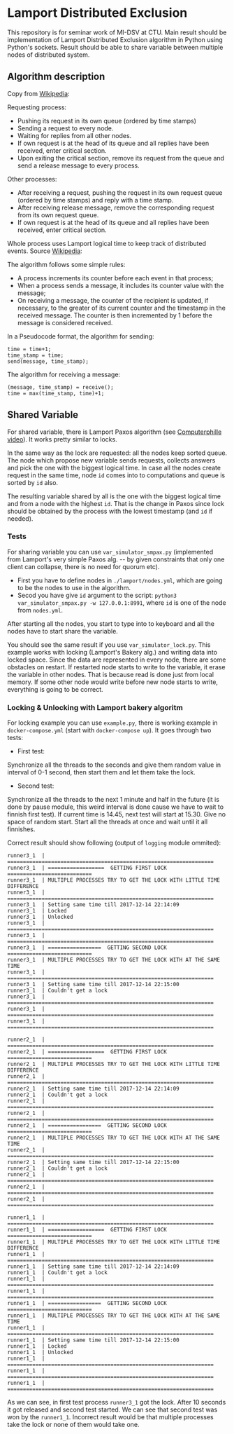# Lamport Distributed Exclusion

This repository is for seminar work of MI-DSV at CTU. Main result should be implementation of Lamport Distributed Exclusion algorithm in Python using Python's sockets. Result should be able to share variable between multiple nodes of distributed system.


## Algorithm description

Copy from [Wikipedia](https://en.wikipedia.org/wiki/Lamport%27s_distributed_mutual_exclusion_algorithm):


Requesting process:
  * Pushing its request in its own queue (ordered by time stamps)
  * Sending a request to every node.
  * Waiting for replies from all other nodes.
  * If own request is at the head of its queue and all replies have been received, enter critical section.
  * Upon exiting the critical section, remove its request from the queue and send a release message to every process.

Other processes:
  * After receiving a request, pushing the request in its own request queue (ordered by time stamps) and reply with a time stamp.
  * After receiving release message, remove the corresponding request from its own request queue.
  * If own request is at the head of its queue and all replies have been received, enter critical section.

Whole process uses Lamport logical time to keep track of distributed events. Source [Wikipedia](https://en.wikipedia.org/wiki/Lamport_timestamps):

The algorithm follows some simple rules:
  * A process increments its counter before each event in that process;
  * When a process sends a message, it includes its counter value with the message;
  * On receiving a message, the counter of the recipient is updated, if necessary, to the greater of its current counter and the timestamp in the received message. The counter is then incremented by 1 before the message is considered received.

In a Pseudocode format, the algorithm for sending:
```
time = time+1;
time_stamp = time;
send(message, time_stamp);
```

The algorithm for receiving a message:

```
(message, time_stamp) = receive();
time = max(time_stamp, time)+1;
```


## Shared Variable

For shared variable, there is Lamport Paxos algorithm (see [Computerphille video](https://www.youtube.com/watch?v=s8JqcZtvnsM)). It works pretty similar to locks.

In the same way as the lock are requested: all the nodes keep sorted queue. The node which propose new variable sends requests, collects answers and pick the one with the biggest logical time. In case all the nodes create request in the same time, node `id` comes into to computations and queue is sorted by `id` also.

The resulting variable shared by all is the one with the biggest logical time and from a node with the highest `id`. That is the change in Paxos since lock should be obtained by the process with the lowest timestamp (and `id` if needed).

### Tests

For sharing variable you can use `var_simulator_smpax.py` (implemented from Lamport's very simple Paxos alg. -- by given constraints that only one client can collapse, there is no need for quorum etc).

 * First you have to define nodes in `./lamport/nodes.yml`, which are going to be the nodes to use in the algorithm.
 * Secod you have give `id` argument to the script: `python3 var_simulator_smpax.py -w 127.0.0.1:8991`, where `id` is one of the node from `nodes.yml`.
 
After starting all the nodes, you start to type into to keyboard and all the nodes have to start share the variable.
 
You should see the same result if you use `var_simulator_lock.py`. This example works with locking (Lamport's Bakery alg.) and writing data into locked space. Since the data are represented in every node, there are some obstacles on restart. If restarted node starts to write to the variable, it erase the variable in other nodes. That is because read is done just from local memory. If some other node would write before new node starts to write, everything is going to be correct.

### Locking & Unlocking with Lamport bakery algoritm

For locking example you can use `example.py`, there is working example in `docker-compose.yml` (start with `docker-compose up`). It goes through two tests:

 * First test:

Synchronize all the threads to the seconds and give them random value in interval of 0-1 second, then start them and let them take the lock.

 * Second test:

Synchronize all the threads to the next 1 minute and half in the future (it is done by pause module, this weird interval is done cause we have to wait to finnish first test). If current time is 14.45, next test will start at 15.30. Give no space of random start. Start all the threads at once and wait until it all finnishes.

Correct result should show following (output of `logging` module ommited):

```
runner3_1  | ==================================================================
runner3_1  | ==================  GETTING FIRST LOCK ===========================
runner3_1  | MULTIPLE PROCESSES TRY TO GET THE LOCK WITH LITTLE TIME DIFFERENCE
runner3_1  | ==================================================================
runner3_1  | Setting same time till 2017-12-14 22:14:09
runner3_1  | Locked
runner3_1  | Unlocked
runner3_1  | ==================================================================
runner3_1  | ==================================================================
runner3_1  | =================  GETTING SECOND LOCK ===========================
runner3_1  | MULTIPLE PROCESSES TRY TO GET THE LOCK WITH AT THE SAME TIME
runner3_1  | ==================================================================
runner3_1  | Setting same time till 2017-12-14 22:15:00
runner3_1  | Couldn't get a lock
runner3_1  | ==================================================================
runner3_1  | ==================================================================
runner3_1  | ==================================================================

runner2_1  | ==================================================================
runner2_1  | ==================  GETTING FIRST LOCK ===========================
runner2_1  | MULTIPLE PROCESSES TRY TO GET THE LOCK WITH LITTLE TIME DIFFERENCE
runner2_1  | ==================================================================
runner2_1  | Setting same time till 2017-12-14 22:14:09
runner2_1  | Couldn't get a lock
runner2_1  | ==================================================================
runner2_1  | ==================================================================
runner2_1  | =================  GETTING SECOND LOCK ===========================
runner2_1  | MULTIPLE PROCESSES TRY TO GET THE LOCK WITH AT THE SAME TIME
runner2_1  | ==================================================================
runner2_1  | Setting same time till 2017-12-14 22:15:00
runner2_1  | Couldn't get a lock
runner2_1  | ==================================================================
runner2_1  | ==================================================================
runner2_1  | ==================================================================

runner1_1  | ==================================================================
runner1_1  | ==================  GETTING FIRST LOCK ===========================
runner1_1  | MULTIPLE PROCESSES TRY TO GET THE LOCK WITH LITTLE TIME DIFFERENCE
runner1_1  | ==================================================================
runner1_1  | Setting same time till 2017-12-14 22:14:09
runner1_1  | Couldn't get a lock
runner1_1  | ==================================================================
runner1_1  | ==================================================================
runner1_1  | =================  GETTING SECOND LOCK ===========================
runner1_1  | MULTIPLE PROCESSES TRY TO GET THE LOCK WITH AT THE SAME TIME
runner1_1  | ==================================================================
runner1_1  | Setting same time till 2017-12-14 22:15:00
runner1_1  | Locked
runner1_1  | Unlocked
runner1_1  | ==================================================================
runner1_1  | ==================================================================
runner1_1  | ==================================================================

```


As we can see, in first test process `runner3_1` got the lock. After 10 seconds it got released and second test started. We can see that second test was won by the `runner1_1`. Incorrect result would be that multiple processes take the lock or none of them would take one.





